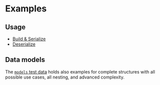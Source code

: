 # Examples

## Usage

* [Build & Serialize](complex_serialize.py)
* [Deserialize](complex_deserialize.py)

## Data models

The [`models` test data](../tests/_data/models.py) holds also examples for complete structures
with all possible use cases, all nesting, and advanced complexity.
